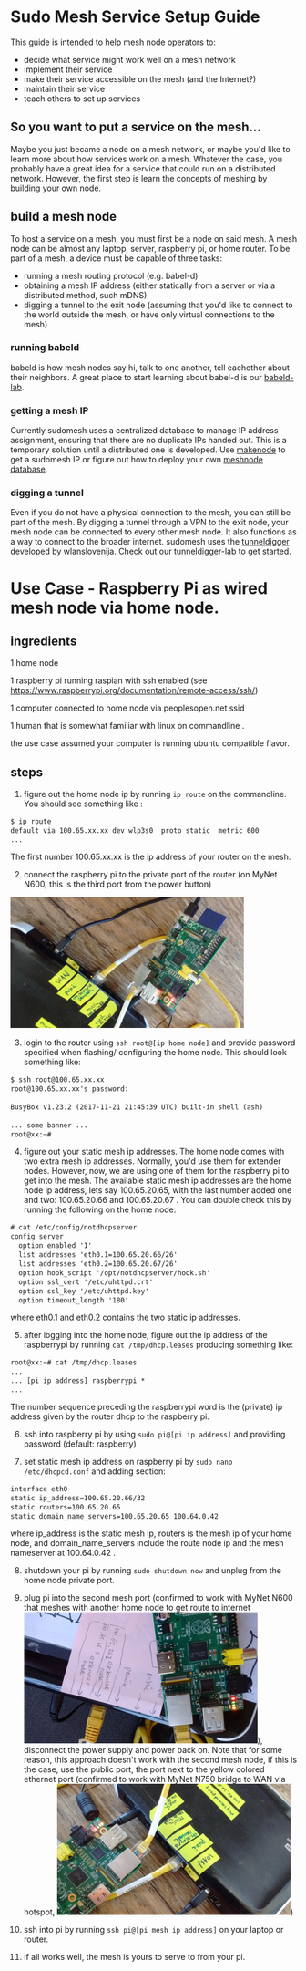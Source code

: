 # Sudo Mesh Service Setup Guide 

This guide is intended to help mesh node operators to:
* decide what service might work well on a mesh network
* implement their service
* make their service accessible on the mesh (and the Internet?)
* maintain their service
* teach others to set up services

## So you want to put a service on the mesh...
Maybe you just became a node on a mesh network, or maybe you'd like to learn more about how services work on a mesh. Whatever the case, you probably have a great idea for a service that could run on a distributed network. However, the first step is learn the concepts of meshing by building your own node.

## build a mesh node
To host a service on a mesh, you must first be a node on said mesh. A mesh node can be almost any laptop, server, raspberry pi, or home router. To be part of a mesh, a device must be capable of three tasks:
* running a mesh routing protocol (e.g. babel-d)
* obtaining a mesh IP address (either statically from a server or via a distributed method, such mDNS)
* digging a tunnel to the exit node (assuming that you'd like to connect to the world outside the mesh, or have only virtual connections to the mesh)

### running babeld 
babeld is how mesh nodes say hi, talk to one another, tell eachother about their neighbors. A great place to start learning about babel-d is our [babeld-lab](https://github.com/sudomesh/babeld-lab).

### getting a mesh IP
Currently sudomesh uses a centralized database to manage IP address assignment, ensuring that there are no duplicate IPs handed out. This is a temporary solution until a distributed one is developed. Use [makenode](https://github.com/sudomesh/makenode) to get a sudomesh IP or figure out how to deploy your own [meshnode database](https://github.com/sudomesh/meshnode-database).

### digging a tunnel
Even if you do not have a physical connection to the mesh, you can still be part of the mesh. By digging a tunnel through a VPN to the exit node, your mesh node can be connected to every other mesh node. It also functions as a way to connect to the broader internet. sudomesh uses the [tunneldigger](https://github.com/wlanslovenija/tunneldigger) developed by wlanslovenija. Check out our [tunneldigger-lab](https://github.com/sudomesh/tunneldigger-lab) to get started.


# Use Case - Raspberry Pi as wired mesh node via home node.

## ingredients

1 home node

1 raspberry pi running raspian with ssh enabled (see https://www.raspberrypi.org/documentation/remote-access/ssh/)

1 computer connected to home node via peoplesopen.net ssid

1 human that is somewhat familiar with linux on commandline .

the use case assumed your computer is running ubuntu compatible flavor.

## steps

1. figure out the home node ip by running ```ip route``` on the commandline. You should see something like :

```
$ ip route
default via 100.65.xx.xx dev wlp3s0  proto static  metric 600 
...
```

The first number 100.65.xx.xx is the ip address of your router on the mesh. 

2. connect the raspberry pi to the private port of the router (on MyNet N600, this is the third port from the power button)

![cow-private](./cow-private.png)

3. login to the router using ```ssh root@[ip home node]``` and provide password specified when flashing/ configuring the home node. This should look something like:

```
$ ssh root@100.65.xx.xx
root@100.65.xx.xx's password: 

BusyBox v1.23.2 (2017-11-21 21:45:39 UTC) built-in shell (ash)

... some banner ...
root@xx:~#
```

4. figure out your static mesh ip addresses. The home node comes with two extra mesh ip addresses. Normally, you'd use them for extender nodes. However, now, we are using one of them for the raspberry pi to get into the mesh. The available static mesh ip addresses are the home node ip address, lets say 100.65.20.65, with the last number added one and two: 100.65.20.66 and 100.65.20.67 . You can double check this by running the following on the home node:

```
# cat /etc/config/notdhcpserver 
config server
  option enabled '1'
  list addresses 'eth0.1=100.65.20.66/26'
  list addresses 'eth0.2=100.65.20.67/26'
  option hook_script '/opt/notdhcpserver/hook.sh'
  option ssl_cert '/etc/uhttpd.crt'
  option ssl_key '/etc/uhttpd.key'
  option timeout_length '180'
```

where eth0.1 and eth0.2 contains the two static ip addresses.

5. after logging into the home node, figure out the ip address of the raspberrypi by running ```cat /tmp/dhcp.leases``` producing something like:

```
root@xx:~# cat /tmp/dhcp.leases 
...
... [pi ip address] raspberrypi *
...
```

The number sequence preceding the raspberrypi word is the (private) ip address given by the router dhcp to the raspberry pi. 

6. ssh into raspberry pi by using ```sudo pi@[pi ip address]``` and providing password (default: raspberry)

7. set static mesh ip address on raspberry pi by ```sudo nano /etc/dhcpcd.conf``` and adding section:

```
interface eth0
static ip_address=100.65.20.66/32
static routers=100.65.20.65
static domain_name_servers=100.65.20.65 100.64.0.42 
```

where ip_address is the static mesh ip, routers is the mesh ip of your home node, and domain_name_servers include the route node ip and the mesh nameserver at 100.64.0.42 .

8. shutdown your pi by running ```sudo shutdown now``` and unplug from the home node private port.

9. plug pi into the second mesh port (confirmed to work with MyNet N600 that meshes with another home node to get route to internet ![mesh port](./chicken.png)), disconnect the power supply and power back on. Note that for some reason, this approach doesn't work with the second mesh node, if this is the case, use the public port, the port next to the yellow colored ethernet port (confirmed to work with MyNet N750 bridge to WAN via hotspot, ![public-port](./cow-public.png))

10. ssh into pi by running ```ssh pi@[pi mesh ip address]``` on your laptop or router.

11. if all works well, the mesh is yours to serve to from your pi. 
